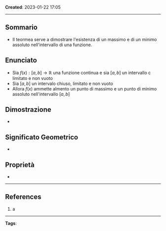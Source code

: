 **Created**: 2023-01-22 17:05

---

## Sommario

- Il teormea serve a dimostrare l'esistenza di un massimo e di un minimo assoluto nell'intervallo di una funzione.
  

## Enunciato

- Sia $f(x):[a,b]\rightarrow\mathbb{R}$ una funzione continua e sia $[a,b]$ un intervallo c limitato e non vuoto
- Sia $[a,b]$ un intervalo chiuso, limitato e non vuoto
- Allora $f(x)$ ammette almento un punto di massimo e un punto di minimo assoluto nell'intervallo $[a,b]$

## Dimostrazione

- 

## Significato Geometrico

- 

## Proprietà

- 

---

## References

1. a

---
**Tags**: 